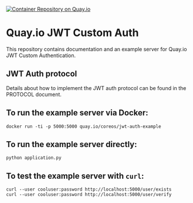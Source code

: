 [![Container Repository on Quay.io](https://quay.io/repository/coreos/jwt-auth-example/status "Container Repository on Quay.io")](https://quay.io/repository/coreos/jwt-auth-example)

# Quay.io JWT Custom Auth
This repository contains documentation and an example server for Quay.io JWT Custom Authentication.

## JWT Auth protocol

Details about how to implement the JWT auth protocol can be found in the PROTOCOL document.

## To run the example server via Docker:

```
docker run -ti -p 5000:5000 quay.io/coreos/jwt-auth-example
```

## To run the example server directly:

```
python application.py
```

## To test the example server with `curl`:

```
curl --user cooluser:password http://localhost:5000/user/exists
curl --user cooluser:password http://localhost:5000/user/verify
```

